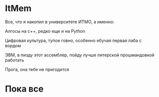 # ItMem
Все, что я накопил в университете ИТМО, а именно:

Алгосы на с++, редко еще и на Python

Цифровая культура, тупое говно, особенно ебучая первая лаба с вордом

ЭВМ, в пизду этот ассемблер, пойду лучше питерской прошмандовкой работать

Прога, она тебе не пригодится


# Пока все
